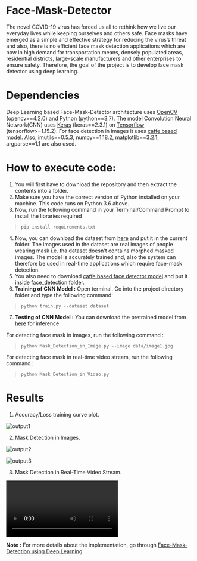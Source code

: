 # Face-Mask-Detector
The novel COVID-19 virus has forced us all to rethink how we live our everyday lives while keeping ourselves and others safe. Face masks have emerged as a simple and effective strategy for reducing the virus’s threat and also, there is no efficient face mask detection applications which are now in high demand for transportation means, densely populated areas, residential districts, large-scale manufacturers and other enterprises to ensure safety. Therefore, the goal of the project is to develop face mask detector using deep learning.

# Dependencies
Deep Learning based Face-Mask-Detector architecture uses [OpenCV](https://opencv.org/) (opencv==4.2.0) and Python (python==3.7). The model Convolution Neural Network(CNN) uses [Keras](https://keras.io/) (keras==2.3.1) on [Tensorflow](https://www.tensorflow.org/) (tensorflow>=1.15.2). For face detection in images it uses [caffe based model](https://caffe.berkeleyvision.org/). Also, imutils==0.5.3, numpy==1.18.2, matplotlib==3.2.1, argparse==1.1 are also used.

# How to execute code:

1. You will first have to download the repository and then extract the contents into a folder.
2. Make sure you have the correct version of Python installed on your machine. This code runs on Python 3.6 above.
3. Now, run the following command in your Terminal/Command Prompt to install the libraries required
> `pip install requirements.txt`
4. Now, you can download the dataset from [here](https://drive.google.com/drive/folders/1UGQP83v6gdZXefLAkef1PEjfyjUx0cpY?usp=sharing) and put it in the current folder. The images used in the dataset are real images of people wearing mask i.e. tha dataset doesn't contains morphed masked images. The model is accurately trained and, also the system can therefore be used in real-time applications which require face-mask detection.
5. You also need to download [caffe based face detector model](https://www.pyimagesearch.com/2018/02/26/face-detection-with-opencv-and-deep-learning/  ) and put it inside face_detection folder.
6. **Training of CNN Model :** Open terminal. Go into the project directory folder and type the following command:
> `python train.py --dataset dataset`
7. **Testing of CNN Model :**  You can download the pretrained model from [here](https://drive.google.com/file/d/1XW62FB60uLaDwFeqOF6qYhaaA8EosoDh/view?usp=sharing) for inference.

For detecting face mask in images, run the following command :
> `python Mask_Detection_in_Image.py --image data/image1.jpg`

For detecting face mask in real-time video stream, run the following command :
> `python Mask_Detection_in_Video.py`

# Results 

1. Accuracy/Loss training curve plot.

![output1](https://github.com/Devashi-Choudhary/Face_Mask_Detection/blob/master/Results/train_loss.png)

2. Mask Detection in Images.

![output2](https://github.com/Devashi-Choudhary/Face_Mask_Detection/blob/master/Results/image1_output.JPG)

![output3](https://github.com/Devashi-Choudhary/Face_Mask_Detection/blob/master/Results/image3_output.JPG)

3. Mask Detection in Real-Time Video Stream.

![Real-Time Video](https://github.com/Devashi-Choudhary/Face_Mask_Detection/blob/master/Results/video_output.mp4)

**Note :** For more details about the implementation, go through [Face-Mask-Detection using Deep Learning](https://medium.com/@Devashi_Choudhary/face-mask-detection-using-deep-learning-83f927654f1e)
